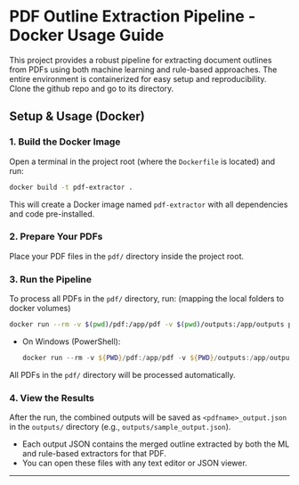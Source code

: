 # PDF Outline Extraction Pipeline - Docker Usage Guide

This project provides a robust pipeline for extracting document outlines from PDFs using both machine learning and rule-based approaches. The entire environment is containerized for easy setup and reproducibility.
Clone the github repo and go to its directory.

## Setup & Usage (Docker)

### 1. Build the Docker Image

Open a terminal in the project root (where the `Dockerfile` is located) and run:

```sh
docker build -t pdf-extractor .
```

This will create a Docker image named `pdf-extractor` with all dependencies and code pre-installed.

### 2. Prepare Your PDFs

Place your PDF files in the `pdf/` directory inside the project root.


### 3. Run the Pipeline

To process all PDFs in the `pdf/` directory, run: (mapping the local folders to docker volumes)

```sh
docker run --rm -v $(pwd)/pdf:/app/pdf -v $(pwd)/outputs:/app/outputs pdf-extractor
```

- On Windows (PowerShell):
  ```powershell
  docker run --rm -v ${PWD}/pdf:/app/pdf -v ${PWD}/outputs:/app/outputs pdf-extractor
  ```

All PDFs in the `pdf/` directory will be processed automatically.

### 4. View the Results

After the run, the combined outputs will be saved as `<pdfname>_output.json` in the `outputs/` directory (e.g., `outputs/sample_output.json`).

- Each output JSON contains the merged outline extracted by both the ML and rule-based extractors for that PDF.
- You can open these files with any text editor or JSON viewer.

---
